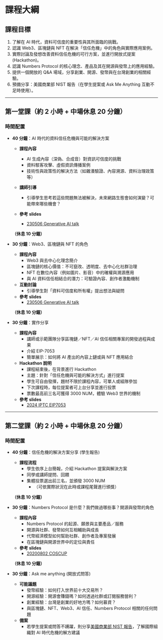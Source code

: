 # 課程大綱

## 課程目標
1. 了解在 AI 時代，資料可信度的重要性與其所面臨的挑戰。  
2. 認識 Web3、區塊鏈與 NFT 在解決「信任危機」中的角色與實際應用案例。  
3. 實際討論及發想改善資料信任危機的可行方案，並進行開放式提案 (Hackathon)。  
4. 認識 Numbers Protocol 的核心理念、產品及其在開源與發幣上的應用經驗。  
5. 提供一個開放的 Q&A 場域，分享創業、開源、發幣與在台灣創業的相關經驗。  
6. 預備分享：美國商業部 NIST 報告（在學生提案或 Ask Me Anything 互動不足時使用）。  

---

## 第一堂課（約 2 小時 + 中場休息 20 分鐘）

### 時間配置
- **40 分鐘**：AI 時代的資料信任危機與可能的解決方案 
  - **課程內容**  
    - AI 生成內容（深偽、合成音）對資訊可信度的挑戰  
    - 資料駭客攻擊、虛假資訊傳播案例  
    - 技術性與政策性的解決方法（如雜湊驗證、內容溯源、資料治理政策等）  
  - **講師引導**  
    - 引導學生思考若這些問題無法被解決，未來網路生態會如何演變？可能帶來哪些機會？  

  - **參考 slides**
    - [230506 Generative AI talk](https://docs.google.com/presentation/d/1dd_dkYpEU5HgPp5XB0LYJuaSTMSsHbivV_qmW-TPizc/edit#slide=id.g1f255eac3e6_4_77) 

  **（休息 10 分鐘）**

- **30 分鐘**：Web3、區塊鏈與 NFT 的角色  
  - **課程內容**  
    - Web3 與去中心化理念簡介  
    - 區塊鏈的核心價值：不可竄改、透明度、去中心化社群治理  
    - NFT 在數位內容（例如圖片、影音）中的確權與溯源應用  
    - 與 AI 資料信任相結合的潛力：可驗證內容、創作者激勵機制  
  - **互動討論**  
    - 引導學生對「資料可信度和所有權」提出想法與疑問  
  - **參考 slides**
    - [230506 Generative AI talk](https://docs.google.com/presentation/d/1dd_dkYpEU5HgPp5XB0LYJuaSTMSsHbivV_qmW-TPizc/edit#slide=id.g1f255eac3e6_4_77) 

  **（休息 10 分鐘）**

- **30 分鐘**：實作分享  
  - **課程內容**  
    - 講師或示範團隊分享區塊鏈／NFT／AI 信任相關專案的開發過程與成果 
    - 介紹 EIP-7053 
    - 簡單展示：如何將 AI 產出的內容上鏈或與 NFT 應用結合  
  - **Hackathon 說明**  
    - 課程結束後，在背景進行 Hackathon  
    - 主題：針對「信任危機與可能的解決方式」進行提案  
    - 學生可自由發揮，題材不限於課程內容，可單人或組隊參加  
    - 下次課程時，每位提案者可上台分享並進行投票  
    - 票數最高前三名可獲得 3000 NUM，體驗 Web3 世界的機制  
  - **參考 slides**
    - [2024 IPTC EIP7053](https://docs.google.com/presentation/d/1G9M9uFjpav1KiznRJp50Y9e6-COUvIp61J3ZugK2sUE/edit#slide=id.g23c1b72e491_1_450) 

---

## 第二堂課（約 2 小時 + 中場休息 20 分鐘）

### 時間配置
- **40 分鐘**：信任危機的解決方案分享 (學生報告)  
  - **課程流程**  
    - 學生依序上台簡報，介紹 Hackathon 提案與解決方案  
    - 同學或講師提問、回饋  
    - 集體投票選出前三名，並頒發 3000 NUM  
      - （可依實際狀況在此時或課程尾聲進行頒獎）  

  **（休息 10 分鐘）**

- **30 分鐘**：Numbers Protocol 是什麼？我們做過哪些事？開源與發幣的角色  
  - **課程內容**  
    - Numbers Protocol 的起源、願景與主要產品／服務  
    - 開源與社群、發幣如何互相輔助與成長  
    - 代幣經濟模型如何幫助社群、創作者及專案發展  
    - 在區塊鏈與開源世界中的定位與責任
  - **參考 slides**
    - [20200802 COSCUP](https://docs.google.com/presentation/d/1IiLxNfgyuAcqjWCjRFN6oMOfzcy_10bB/edit#slide=id.p37) 

  **（休息 10 分鐘）**

- **30 分鐘**：Ask me anything (開放式問答)  
  - **可能議題**  
    - 發幣經驗：如何打入世界前十大交易所？  
    - 開源經驗：開源會賺錢嗎？如何透過社群或訂閱服務營利？  
    - 創業經驗：台灣是創業的好地方嗎？如何募資？  
    - 與區塊鏈、NFT、Web3、AI 信任、Numbers Protocol 相關的任何問題  
  - **備案**  
    - 若學生提案或問答不踴躍，則分享[美國商業部 NIST 報告](https://www.nist.gov/publications/reducing-risks-posed-synthetic-content-overview-technical-approaches-digital-content)，了解國際組織對 AI 時代危機的解方建議  
